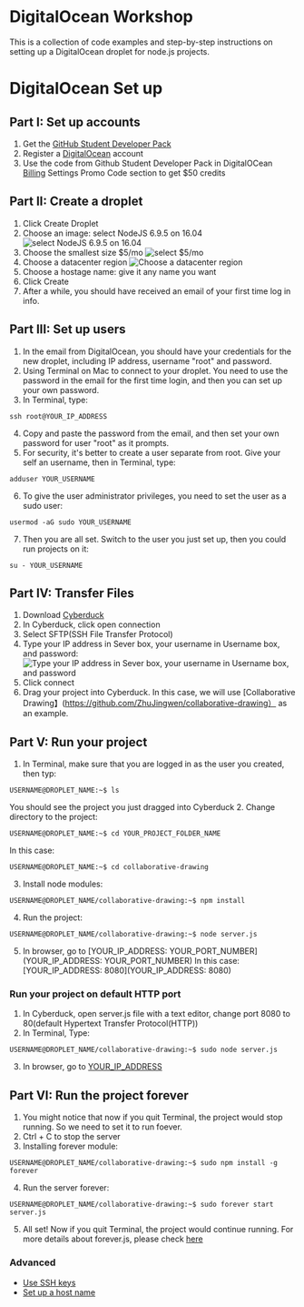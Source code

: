 # DigitalOcean Workshop
This is a collection of code examples and step-by-step instructions on setting up a DigitalOcean droplet for node.js projects.

# DigitalOcean Set up

## Part I: Set up accounts
1. Get the [GitHub Student Developer Pack](https://education.github.com/pack)
2. Register a [DigitalOcean](https://www.digitalocean.com/) account
3. Use the code from Github Student Developer Pack in DigitalOCean [Billing](https://cloud.digitalocean.com/settings/billing) Settings Promo Code section to get $50 credits

## Part II: Create a droplet
1. Click Create Droplet
2. Choose an image: select NodeJS 6.9.5 on 16.04
![select NodeJS 6.9.5 on 16.04](https://cloud.githubusercontent.com/assets/5662216/24776782/4fe6b106-1af0-11e7-9729-ee50fbef6936.png)
3. Choose the smallest size $5/mo
![select $5/mo](https://cloud.githubusercontent.com/assets/5662216/24776874/c866d7e6-1af0-11e7-8691-3489cd27af76.png)
4. Choose a datacenter region 
![Choose a datacenter region](https://cloud.githubusercontent.com/assets/5662216/24776899/e6464a58-1af0-11e7-8e42-3a16e65e7ff5.png)
5. Choose a hostage name: give it any name you want
6. Click Create
7. After a while, you should have received an email of your first time log in info.

## Part III: Set up users
1. In the email from DigitalOcean, you should have your credentials for the new droplet, including IP address, username "root" and password.
2. Using Terminal on Mac to connect to your droplet. You need to use the password in the email for the first time login, and then you can set up your own password.
3. In Terminal, type:
```
ssh root@YOUR_IP_ADDRESS
```
4. Copy and paste the password from the email, and then set your own password for user "root" as it prompts.
5. For security, it's better to create a user separate from root. Give your self an username, then in Terminal, type:
```
adduser YOUR_USERNAME
```
6. To give the user administrator privileges, you need to set the user as a sudo user:
```
usermod -aG sudo YOUR_USERNAME
```
7. Then you are all set. Switch to the user you just set up, then you could run projects on it:
```
su - YOUR_USERNAME
```

## Part IV: Transfer Files
1. Download [Cyberduck](https://cyberduck.io/?l=en)
2. In Cyberduck, click open connection
3. Select SFTP(SSH File Transfer Protocol)
4. Type your IP address in Sever box, your username in Username box, and password:
![Type your IP address in Sever box, your username in Username box, and password](https://cloud.githubusercontent.com/assets/5662216/24777567/f028f5ea-1af3-11e7-87f7-b4e6c62e6ee8.png)
5. Click connect
6. Drag your project into Cyberduck. In this case, we will use [Collaborative Drawing】(https://github.com/ZhuJingwen/collaborative-drawing） as an example.

## Part V: Run your project
1. In Terminal, make sure that you are logged in as the user you created, then typ:
```
USERNAME@DROPLET_NAME:~$ ls
```
You should see the project you just dragged into Cyberduck
2. Change directory to the project:
```
USERNAME@DROPLET_NAME:~$ cd YOUR_PROJECT_FOLDER_NAME
```
In this case: 
```
USERNAME@DROPLET_NAME:~$ cd collaborative-drawing
```
3. Install node modules:
```
USERNAME@DROPLET_NAME/collaborative-drawing:~$ npm install
```
4. Run the project:
```
USERNAME@DROPLET_NAME/collaborative-drawing:~$ node server.js
```
5. In browser, go to [YOUR_IP_ADDRESS: YOUR_PORT_NUMBER](YOUR_IP_ADDRESS: YOUR_PORT_NUMBER)
In this case: [YOUR_IP_ADDRESS: 8080](YOUR_IP_ADDRESS: 8080)

### Run your project on default HTTP port
1. In Cyberduck, open server.js file with a text editor, change port 8080 to 80(default Hypertext Transfer Protocol(HTTP))
2. In Terminal, Type:
```
USERNAME@DROPLET_NAME/collaborative-drawing:~$ sudo node server.js
```
3. In browser, go to [YOUR_IP_ADDRESS](YOUR_IP_ADDRESS)

## Part VI: Run the project forever
1. You might notice that now if you quit Terminal, the project would stop running. So we need to set it to run foever.
2. Ctrl + C to stop the server
3. Installing forever module:
```
USERNAME@DROPLET_NAME/collaborative-drawing:~$ sudo npm install -g forever 
```
4. Run the server forever:
```
USERNAME@DROPLET_NAME/collaborative-drawing:~$ sudo forever start server.js
```
5. All set! Now if you quit Terminal, the project would continue running. For more details about forever.js, please check [here](https://github.com/foreverjs/forever)

### Advanced
- [Use SSH keys](https://www.digitalocean.com/community/tutorials/how-to-use-ssh-keys-with-digitalocean-droplets)
- [Set up a host name](https://www.digitalocean.com/community/tutorials/how-to-set-up-a-host-name-with-digitalocean)
